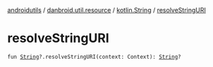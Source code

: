 [androidutils](../../index.md) / [danbroid.util.resource](../index.md) / [kotlin.String](index.md) / [resolveStringURI](./resolve-string-u-r-i.md)

# resolveStringURI

`fun `[`String`](https://kotlinlang.org/api/latest/jvm/stdlib/kotlin/-string/index.html)`?.resolveStringURI(context: Context): `[`String`](https://kotlinlang.org/api/latest/jvm/stdlib/kotlin/-string/index.html)`?`